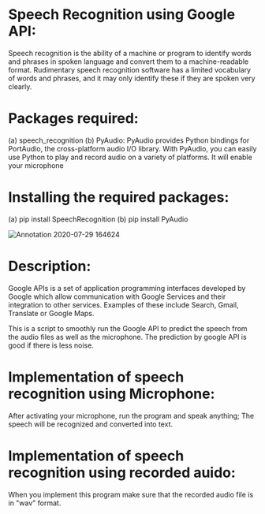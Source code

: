 # Speech Recognition using Google API:
Speech recognition is the ability of a machine or program to identify words and phrases in spoken language and convert them to a machine-readable format.
Rudimentary speech recognition software has a limited vocabulary of words and phrases, and it may only identify these if they are spoken very clearly.

# Packages required:
(a) speech_recognition
(b) PyAudio: PyAudio provides Python bindings for PortAudio, the cross-platform audio I/O library. With PyAudio, you can easily use Python to play and record audio on a variety of platforms. It will enable your microphone

# Installing the required packages:
(a) pip install SpeechRecognition
(b) pip install PyAudio

![Annotation 2020-07-29 164624](https://user-images.githubusercontent.com/68856803/88793863-2353b780-d1bb-11ea-974a-d16a51d7a2c3.png)

# Description:
Google APIs is a set of application programming interfaces developed by Google which allow communication with Google Services and their integration to other services. 
Examples of these include Search, Gmail, Translate or Google Maps.

This is a script to smoothly run the Google API to predict the speech from the audio files as well as the microphone. The prediction by google API is good if there is less noise. 

# Implementation of speech recognition using Microphone:
After activating your microphone, run the program and speak anything; The speech will be recognized and converted into text.

# Implementation of speech recognition using recorded auido:
When you implement this program make sure that the recorded audio file is in "wav" format.

